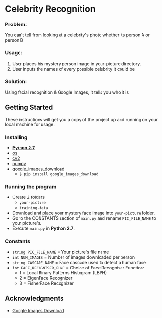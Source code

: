 # Celebrity Recognition


### Problem:
You can't tell from looking at a celebrity's photo whether its person A or person B

### Usage:
1. User places his mystery person image in your-picture directory.
2. User inputs the names of every possible celebrity it could be

### Solution:
Using facial recognition & Google Images, it tells you who it is


## Getting Started
These instructions will get you a copy of the project up and running on your local machine for usage.

### Installing
- **[Python 2.7](https://www.python.org/download/releases/2.7/)**
- [os](https://docs.python.org/3/library/os.html)
- [cv2](https://opencv.org/)
- [numpy](https://www.scipy.org/install.html)
- [google_images_download](https://github.com/hardikvasa/google-images-download)
  * ```$ pip install google_images_download```


### Running the program
* Create 2 folders
  - `your-picture`
  - `training-data`
* Download and place your mystery face image into `your-picture` folder.
* Go to the CONSTANTS section of `main.py` and rename `PIC_FILE_NAME` to your picture's.
* Execute `main.py` in **Python 2.7**.


### Constants
- `string PIC_FILE_NAME` = Your picture's file name
- `int NUM_IMAGES` = Number of images downloaded per person
- `string CASCADE_NAME` = Face cascade used to detect a human face
- `int FACE_RECOGNISER_FUNC` = Choice of Face Recogniser Function:
  * 1 = Local Binary Patterns Histogram (LBPH)
  * 2 = EigenFace Recognizer
  * 3 = FisherFace Recognizer


## Acknowledgments

* [Google Images Download](https://github.com/hardikvasa/google-images-download)
